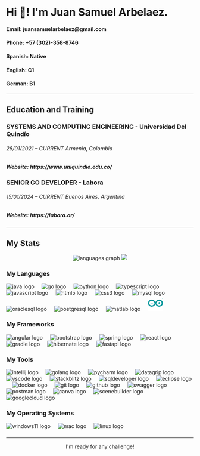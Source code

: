 <div>
  <h1 align="left">Hi 👋! I'm Juan Samuel Arbelaez.</h1>
  <h4>Email: juansamuelarbelaez@gmail.com</h4>
  <h4>Phone: +57 (302)-358-8746</h4>
  <div align="left">
    <h4>Spanish: Native</h4>
    <h4>English: C1</h4>
    <h4>German: B1</h4>
  </div>
</div>

<hr/>

<div>
  <h2 align="left">Education and Training</h2>
  <div> 
    <h3 align="left">SYSTEMS AND COMPUTING ENGINEERING - Universidad Del Quindío</h3>
    <h6 align="left">28/01/2021 – CURRENT Armenia, Colombia</h6>
    <h5 align="left">Website: https://www.uniquindio.edu.co/</h5>
  </div>
  <div> 
    <h3 align="left">SENIOR GO DEVELOPER - Labora</h3>
    <h6 align="left">15/01/2024 – CURRENT Buenos Aires, Argentina</h6>
    <h5 align="left">Website: https://labora.ar/</h5>
  </div>
</div>

<hr/>

<div>
  <h2 align="left">My Stats</h2>
  <div align="center">
    <img src="https://github-readme-stats.vercel.app/api/top-langs?username=JuanSamuelArbelaez&locale=en&hide_title=false&layout=compact&card_width=500&langs_count=12&theme=catppuccin_mocha&hide_border=false" alt="languages graph"  />
    <img src="https://github-readme-stats.vercel.app/api/wakatime?username=JuanArbelaez&layout=compact&card_width=500&theme=catppuccin_mocha&hide_border=false&langs_count=12">
  </div>
</div>

<div>
  <h3 align="left">My Languages</h3>
  <div align="left">
    <img src="https://cdn.jsdelivr.net/gh/devicons/devicon/icons/java/java-original.svg" height="40" alt="java logo" title="Java" />
    <img width="12" />
    <img src="https://cdn.jsdelivr.net/gh/devicons/devicon/icons/go/go-original.svg" height="40" alt="go logo" title="Go" />
    <img width="12" />
    <img src="https://cdn.jsdelivr.net/gh/devicons/devicon/icons/python/python-original.svg" height="40" alt="python logo" title="Python" />
    <img width="12" />
    <img src="https://cdn.jsdelivr.net/gh/devicons/devicon/icons/typescript/typescript-original.svg" height="40" alt="typescript logo" title="TypeScript" />
    <img width="12" />
    <img src="https://cdn.jsdelivr.net/gh/devicons/devicon/icons/javascript/javascript-original.svg" height="40" alt="javascript logo" title="JavaScript" />
    <img width="12" />
    <img src="https://cdn.jsdelivr.net/gh/devicons/devicon/icons/html5/html5-original.svg" height="40" alt="html5 logo" title="HTML5" />
    <img width="12" />
    <img src="https://cdn.jsdelivr.net/gh/devicons/devicon/icons/css3/css3-original.svg" height="40" alt="css3 logo" title="CSS3" />
    <img width="12" />
    <img src="https://cdn.jsdelivr.net/gh/devicons/devicon/icons/mysql/mysql-original.svg" height="40" alt="mysql logo" title="MySQL" />
    <img width="12" />
    <img src="https://www.svgrepo.com/show/355152/oracle.svg" height="40" alt="oraclesql logo" title="OracleSQL" />
    <img width="12" />
    <img src="https://cdn.jsdelivr.net/gh/devicons/devicon/icons/postgresql/postgresql-original.svg" height="40" alt="postgresql logo" title="PostgreSQL" />
    <img width="12" />
    <img src="https://cdn.jsdelivr.net/gh/devicons/devicon/icons/matlab/matlab-original.svg" height="40" alt="matlab logo" title="MATLAB" />
    <img width="12" />
    <img src="https://github.com/devicons/devicon/blob/v2.16.0/icons/arduino/arduino-original.svg" height="40" alt="arduino logo" title="Arduino" />
  </div>
</div>

###

<div>
  <h3 align="left">My Frameworks</h3>
  <div align="left">
    <img src="https://seeklogo.com/images/A/angular-icon-logo-5FC0C40EAC-seeklogo.com.png" height="40" alt="angular logo" title="Angular" />
    <img width="12" />
    <img src="https://cdn.jsdelivr.net/gh/devicons/devicon/icons/bootstrap/bootstrap-original.svg" height="40" alt="bootstrap logo" title="Bootstrap" />
    <img width="12" />
    <img src="https://cdn.jsdelivr.net/gh/devicons/devicon/icons/spring/spring-original.svg" height="40" alt="spring logo" title="Spring" />
    <img width="12" />
    <img src="https://cdn.jsdelivr.net/gh/devicons/devicon/icons/react/react-original.svg" height="40" alt="react logo" title="React" />
    <img width="12" />
    <img src="https://cdn.simpleicons.org/gradle/02303A" height="40" alt="gradle logo" title="Gradle" />
    <img width="12" />
    <img src="https://cdn.simpleicons.org/hibernate/59666C" height="40" alt="hibernate logo" title="Hibernate" />
    <img width="12" />
    <img src="https://cdn.jsdelivr.net/gh/devicons/devicon/icons/fastapi/fastapi-original.svg" height="40" alt="fastapi logo" title="FastAPI" />
  </div>
</div>

###

<div>
  <h3 align="left">My Tools</h3>
  <div align="left">
    <img src="https://cdn.jsdelivr.net/gh/devicons/devicon/icons/intellij/intellij-original.svg" height="40" alt="intellij logo" title="IntelliJ IDEA" />
    <img width="12" />
    <img src="https://cdn.jsdelivr.net/gh/devicons/devicon/icons/goland/goland-original.svg" height="40" alt="golang logo" title="GoLand" />
    <img width="12" />
    <img src="https://cdn.jsdelivr.net/gh/devicons/devicon/icons/pycharm/pycharm-original.svg" height="40" alt="pycharm logo" title="PyCharm" />
    <img width="12" />
    <img src="https://cdn.jsdelivr.net/gh/devicons/devicon/icons/datagrip/datagrip-original.svg" height="40" alt="datagrip logo" title="DataGrip" />
    <img width="12" />
    <img src="https://cdn.jsdelivr.net/gh/devicons/devicon/icons/vscode/vscode-original.svg" height="40" alt="vscode logo" title="Visual Studio Code" />
    <img width="12" />
    <img src="https://stackblitz.com/_astro/stackblitz.SuLpN-fk_1wDhhf.webp" height="40" alt="stackblitz logo" title="StackBlitz" />
    <img width="12" />
    <img src="https://cdn.jsdelivr.net/gh/devicons/devicon/icons/sqldeveloper/sqldeveloper-original.svg" height="40" alt="sqldeveloper logo" title="SQL Developer" />
    <img width="12" />
    <img src="https://cdn.jsdelivr.net/gh/devicons/devicon/icons/eclipse/eclipse-original.svg" height="40" alt="eclipse logo" title="Eclipse" />
    <img width="12" />
    <img src="https://cdn.simpleicons.org/docker/2496ED" height="40" alt="docker logo" title="Docker" />
    <img width="12" />
    <img src="https://cdn.jsdelivr.net/gh/devicons/devicon/icons/git/git-original.svg" height="40" alt="git logo" title="Git" />
    <img width="12" />
    <img src="https://cdn.jsdelivr.net/gh/devicons/devicon/icons/github/github-original.svg" height="40" alt="github logo" title="GitHub" />
    <img width="12" />
    <img src="https://cdn.jsdelivr.net/gh/devicons/devicon/icons/swagger/swagger-original.svg" height="40" alt="swagger logo" title="Swagger" />
    <img width="12" />
    <img src="https://cdn.jsdelivr.net/gh/devicons/devicon/icons/postman/postman-original.svg" height="40" alt="postman logo" title="Postman" />
    <img width="12" />
    <img src="https://cdn.jsdelivr.net/gh/devicons/devicon/icons/canva/canva-original.svg" height="40" alt="canva logo" title="Canva" />
    <img width="12" />
    <img src="https://gluonhq.com/wp-content/uploads/2015/02/SceneBuilderLogo.png" height="40" alt="scenebuilder logo" title="SceneBuilder" />
    <img width="12" />
    <img src="https://cdn.jsdelivr.net/gh/devicons/devicon/icons/googlecloud/googlecloud-original.svg" height="40" alt="googlecloud logo" title="Google Cloud Platform" />
  </div>
</div>

###

<div>
  <h3 align="left">My Operating Systems</h3>
  <div align="left">
    <img src="https://cdn.jsdelivr.net/gh/devicons/devicon/icons/windows11/windows11-original.svg" height="40" alt="windows11 logo" title="Windows 11" />
    <img width="12" />
    <img src="https://upload.wikimedia.org/wikipedia/commons/f/fa/Apple_logo_black.svg" height="40" alt="mac logo" title="Mac" />
    <img width="12" />
    <img src="https://cdn.jsdelivr.net/gh/devicons/devicon/icons/linux/linux-original.svg" height="40" alt="linux logo" title="Linux" />
  </div>
</div>

###

<hr/>

<p align="center">I'm ready for any challenge!</p>

###
